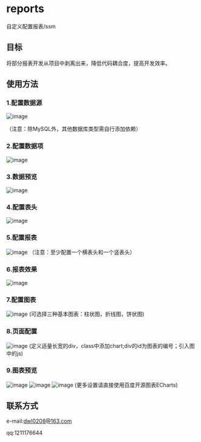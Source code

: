 # reports
自定义配置报表/ssm

## 目标

将部分报表开发从项目中剥离出来，降低代码耦合度，提高开发效率。

## 使用方法

### 1.配置数据源

![image](https://github.com/daiwenlong/reports/blob/master/doc/images/database.png)

（注意：除MySQL外，其他数据库类型需自行添加依赖）

### 2.配置数据项

![image](https://github.com/daiwenlong/reports/blob/master/doc/images/data.png)

### 3.数据预览

![image](https://github.com/daiwenlong/reports/blob/master/doc/images/view.png)

### 4.配置表头

![image](https://github.com/daiwenlong/reports/blob/master/doc/images/head.png)

### 5.配置报表

![image](https://github.com/daiwenlong/reports/blob/master/doc/images/report.png)
（注意：至少配置一个横表头和一个竖表头）

### 6.报表效果

![image](https://github.com/daiwenlong/reports/blob/master/doc/images/table.png)

### 7.配置图表

![image](https://github.com/daiwenlong/reports/blob/master/doc/images/chart.png)
(可选择三种基本图表：柱状图，折线图，饼状图)

### 8.页面配置

![image](https://github.com/daiwenlong/reports/blob/master/doc/images/page.png)
(定义适量长宽的div，class中添加chart;div的id为图表的编号；引入图中的js)

### 9.图表预览

![image](https://github.com/daiwenlong/reports/blob/master/doc/images/bar.png)
![image](https://github.com/daiwenlong/reports/blob/master/doc/images/line.png)
![image](https://github.com/daiwenlong/reports/blob/master/doc/images/pie.png)
(更多设置请直接使用百度开源图表ECharts)

## 联系方式

e-mail:dwl0208@163.com

qq:1211176644



